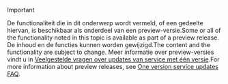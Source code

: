 > [!IMPORTANT]
> <span data-ttu-id="a368b-101">De functionaliteit die in dit onderwerp wordt vermeld, of een gedeelte hiervan, is beschikbaar als onderdeel van een preview-versie.</span><span class="sxs-lookup"><span data-stu-id="a368b-101">Some or all of the functionality noted in this topic is available as part of a preview release.</span></span> <span data-ttu-id="a368b-102">De inhoud en de functies kunnen worden gewijzigd.</span><span class="sxs-lookup"><span data-stu-id="a368b-102">The content and the functionality are subject to change.</span></span> <span data-ttu-id="a368b-103">Meer informatie over preview-versies vindt u in [Veelgestelde vragen over updates van service met één versie](https://docs.microsoft.com/dynamics365/fin-ops-core/fin-ops/get-started/one-version).</span><span class="sxs-lookup"><span data-stu-id="a368b-103">For more information about preview releases, see [One version service updates FAQ](https://docs.microsoft.com/dynamics365/fin-ops-core/fin-ops/get-started/one-version).</span></span>
